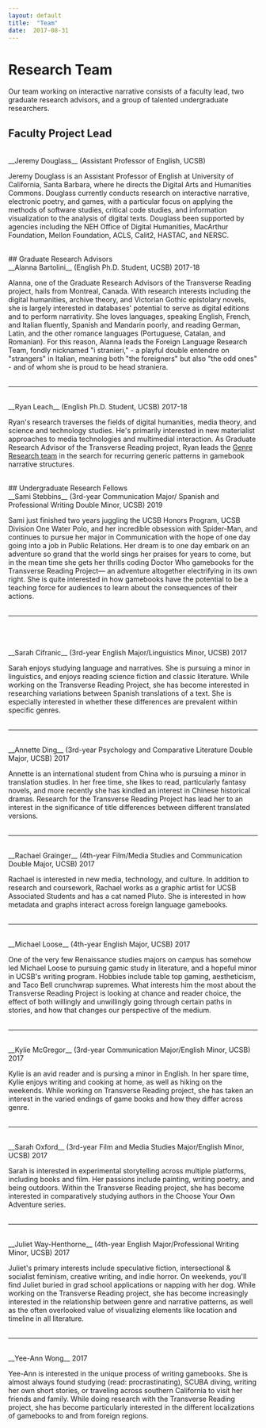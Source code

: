 ```yaml
---
layout: default
title:  "Team"
date:  2017-08-31
---
```


# Research Team

Our team working on interactive narrative consists of a faculty lead, two graduate research advisors, and a group of talented undergraduate researchers.

## Faculty Project Lead

<br>
__Jeremy Douglass__ (Assistant Professor of English, UCSB)

Jeremy Douglass is an Assistant Professor of English at University of California, Santa Barbara, where he directs the Digital Arts and Humanities Commons. Douglass currently conducts research on interactive narrative, electronic poetry, and games, with a particular focus on applying the methods of software studies, critical code studies, and information visualization to the analysis of digital texts. Douglass been supported by agencies including the NEH Office of Digital Humanities, MacArthur Foundation, Mellon Foundation, ACLS, Calit2, HASTAC, and NERSC.

<br>
## Graduate Research Advisors

<br>
__Alanna Bartolini__ (English Ph.D. Student, UCSB) 2017-18

Alanna, one of the Graduate Research Advisors of the Transverse Reading project, hails from Montreal, Canada. With research interests including the digital humanities, archive theory, and Victorian Gothic epistolary novels, she is largely interested in databases' potential to serve as digital editions and to perform narrativity. She loves languages, speaking English, French, and Italian fluently, Spanish and Mandarin poorly, and reading German, Latin, and the other romance languages (Portuguese, Catalan, and Romanian). For this reason, Alanna leads the Foreign Language Research Team, fondly nicknamed "i stranieri," - a playful double entendre on "strangers" in Italian, meaning both "the foreigners" but also "the odd ones" - and of whom she is proud to be head straniera.
<br>
<br>
<hr>
<br>
__Ryan Leach__ (English Ph.D. Student, UCSB) 2017-18

Ryan's research traverses the fields of digital humanities, media theory, and science and technology studies. He's primarily interested in new materialist approaches to media technologies and multimedial interaction. As Graduate Research Advisor of the Transverse Reading project, Ryan leads the [Genre Research team](https://jeremydouglass.github.io/transverse-gallery/research/2017/08/30/genre.html) in the search for recurring generic patterns in gamebook narrative structures. 

<br>
## Undergraduate Research Fellows

<br>
__Sami Stebbins__ (3rd-year Communication Major/ Spanish and Professional Writing Double Minor, UCSB) 2019

Sami just finished two years juggling the UCSB Honors Program, UCSB Division One Water Polo, and her incredible obsession with Spider-Man, and continues to pursue her major in Communication with the hope of one day going into a job in Public Relations. Her dream is to one day embark on an adventure so grand that the world sings her praises for years to come, but in the mean time she gets her thrills coding Doctor Who gamebooks for the Transverse Reading Project–– an adventure altogether electrifying in its own right. She is quite interested in how gamebooks have the potential to be a teaching force for audiences to learn about the consequences of their actions.
<br>
<br>
<hr>
<br>
<br>

<br>
__Sarah Cifranic__ (3rd-year English Major/Linguistics Minor, UCSB) 2017

Sarah enjoys studying language and narratives. She is pursuing a minor in linguistics, and enjoys reading science fiction and classic literature. While working on the Transverse Reading Project, she has become interested in researching variations between Spanish translations of a text. She is especially interested in whether these differences are prevalent within specific genres. 
<br>
<br>
<hr>
<br>
__Annette Ding__ (3rd-year Psychology and Comparative Literature Double Major, UCSB) 2017

Annette is an international student from China who is pursuing a minor in translation studies. In her free time, she likes to read, particularly fantasy novels, and more recently she has kindled an interest in Chinese historical dramas. Research for the Transverse Reading Project has lead her to an interest in the significance of title differences between different translated versions.
<br>
<br>
<hr>
<br>
__Rachael Grainger__ (4th-year Film/Media Studies and Communication Double Major, UCSB) 2017

Rachael is interested in new media, technology, and culture. In addition to research and coursework, Rachael works as a graphic artist for UCSB Associated Students and has a cat named Pluto. She is interested in how metadata and graphs interact across foreign language gamebooks.
<br>
<br>
<hr>
<br>
__Michael Loose__ (4th-year English Major, UCSB) 2017

One of the very few Renaissance studies majors on campus has somehow led Michael Loose to pursuing gamic study in literature, and a hopeful minor in UCSB's writing program. Hobbies include table top gaming, aestheticism, and Taco Bell crunchwrap supremes. What interests him the most about the Transverse Reading Project is looking at chance and reader choice, the effect of both willingly and unwillingly going through certain paths in stories, and how that changes our perspective of the medium.
<br>
<br>
<hr>
<br>
__Kylie McGregor__ (3rd-year Communication Major/English Minor, UCSB) 2017

Kylie is an avid reader and is pursing a minor in English. In her spare time, Kylie enjoys writing and cooking at home, as well as hiking on the weekends. While working on Transverse Reading project, she has taken an interest in the varied endings of game books and how they differ across genre. 
<br>
<br>
<hr>
<br>
__Sarah Oxford__ (3rd-year Film and Media Studies Major/English Minor, UCSB) 2017

Sarah is interested in experimental storytelling across multiple platforms, including books and film. Her passions include painting, writing poetry, and being outdoors. Within the Transverse Reading project, she has become interested in comparatively studying authors in the Choose Your Own Adventure series.
<br>
<br>
<hr>
<br>
__Juliet Way-Henthorne__ (4th-year English Major/Professional Writing Minor, UCSB) 2017
 
Juliet's primary interests include speculative fiction, intersectional & socialist feminism, creative writing, and indie horror. On weekends, you'll find Juliet buried in grad school applications or napping with her dog. While working on the Transverse Reading project, she has become increasingly interested in the relationship between genre and narrative patterns, as well as the often overlooked value of visualizing elements like location and timeline in all literature.
<br>
<br>
<hr>
<br>
__Yee-Ann Wong__ 2017

Yee-Ann is interested in the unique process of writing gamebooks. She is almost always found studying (read: procrastinating), SCUBA diving, writing her own short stories, or traveling across southern California to visit her friends and family. While doing research with the Transverse Reading project, she has become particularly interested in the different localizations of gamebooks to and from foreign regions.
